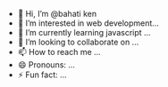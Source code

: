- 👋 Hi, I’m @bahati ken
- 👀 I’m interested in web development...
- 🌱 I’m currently learning javascript ...
- 💞️ I’m looking to collaborate on ...
- 📫 How to reach me ...
- 😄 Pronouns: ...
- ⚡ Fun fact: ...

<!---
bahaken/bahaken is a ✨ special ✨ repository because its `README.md` (this file) appears on your GitHub profile.
You can click the Preview link to take a look at your changes.
--->
